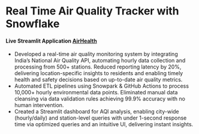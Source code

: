 # Real Time Air Quality Tracker with Snowflake

#### Live Streamlit Application [AirHealth](https://www.jalf.com)

- Developed a real-time air quality monitoring system by integrating India’s National Air Quality API, automating hourly data
collection and processing from 500+ stations. Reduced reporting latency by 20%, delivering location-specific insights to
residents and enabling timely health and safety decisions based on up-to-date air quality metrics.
- Automated ETL pipelines using Snowpark & GitHub Actions to process 10,000+ hourly environmental data points. Eliminated
manual data cleansing via data validation rules achieving 99.9% accuracy with no human intervention.
- Created a Streamlit dashboard for AQI analysis, enabling city-wide (hourly/daily) and station-level queries with under 1-second
response time via optimized queries and an intuitive UI, delivering instant insights.

